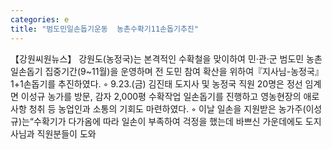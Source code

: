 ```yaml
---
categories: e
title: "범도민일손돕기운동  농촌수확기11손돕기추진"
---
```

【강원씨원뉴스】 강원도(농정국)는 본격적인 수확철을 맞이하여 민·관·군 범도민 농촌일손돕기 집중기간(9~11월)을 운영하며 전 도민 참여 확산을 위하여『지사님-농정국』1+1손돕기를 추진하였다. ◦ 9.23.(금) 김진태 도지사 및 농정국 직원 20명은 정선 임계면 이성규 농가를 방문, 감자 2,000평 수확작업 일손돕기를 진행하고 영농현장의 애로사항 청취 등 농업인과 소통의 기회도 마련하였다. ◦ 이날 일손을 지원받은 농가주(이성규)는“수확기가 다가옴에 따라 일손이 부족하여 걱정을 했는데 바쁘신 가운데에도 도지사님과 직원분들이 도와